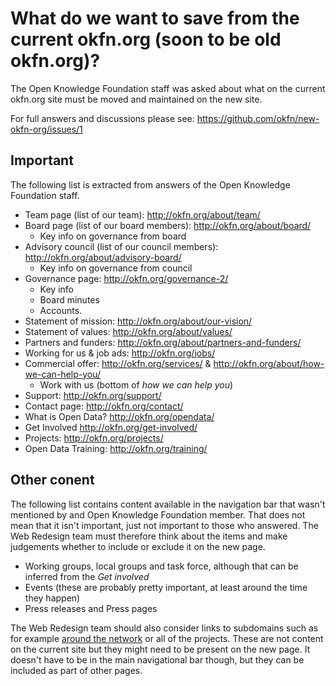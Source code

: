 # What do we want to save from the current okfn.org (soon to be old okfn.org)?

The Open Knowledge Foundation staff was asked about what on the current okfn.org site must be moved and maintained on the new site.

For full answers and discussions please see: https://github.com/okfn/new-okfn-org/issues/1

## Important

The following list is extracted from answers of the Open Knowledge Foundation staff.

* Team page (list of our team): http://okfn.org/about/team/
* Board page (list of our board members): http://okfn.org/about/board/
    * Key info on governance from board
* Advisory council (list of our council members): http://okfn.org/about/advisory-board/
    * Key info on governance from council
* Governance page: http://okfn.org/governance-2/
    * Key info
    * Board minutes
    * Accounts. 
* Statement of mission: http://okfn.org/about/our-vision/
* Statement of values: http://okfn.org/about/values/
* Partners and funders: http://okfn.org/about/partners-and-funders/
* Working for us & job ads: http://okfn.org/jobs/
* Commercial offer: http://okfn.org/services/ & http://okfn.org/about/how-we-can-help-you/
    * Work with us (bottom of *how we can help you*)
* Support: http://okfn.org/support/
* Contact page: http://okfn.org/contact/
* What is Open Data? http://okfn.org/opendata/
* Get Involved http://okfn.org/get-involved/
* Projects: http://okfn.org/projects/
* Open Data Training: http://okfn.org/training/

## Other conent

The following list contains content available in the navigation bar that wasn't mentioned by and Open Knowledge Foundation member. That does not mean that it isn't important, just not important to those who answered. The Web Redesign team must therefore think about the items and make judgements whether to include or exclude it on the new page.

* Working groups, local groups and task force, although that can be inferred from the *Get involved*
* Events (these are probably pretty important, at least around the time they happen)
* Press releases and Press pages

The Web Redesign team should also consider links to subdomains such as for example [around the network](http://planet.okfn.org) or all of the projects. These are not content on the current site but they might need to be present on the new page. It doesn't have to be in the main navigational bar though, but they can be included as part of other pages.
